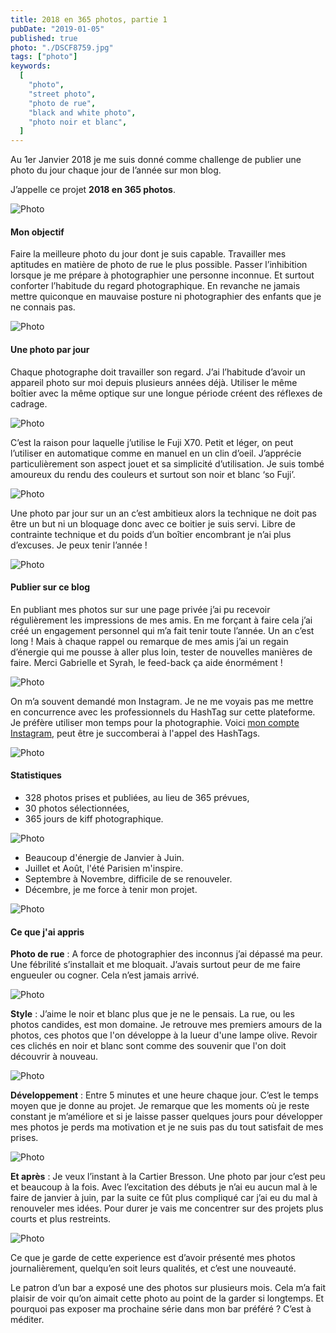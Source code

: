 ```yaml
---
title: 2018 en 365 photos, partie 1
pubDate: "2019-01-05"
published: true
photo: "./DSCF8759.jpg"
tags: ["photo"]
keywords:
  [
    "photo",
    "street photo",
    "photo de rue",
    "black and white photo",
    "photo noir et blanc",
  ]
---
```


Au 1er Janvier 2018 je me suis donné comme challenge de publier une photo du jour chaque jour de l’année sur mon blog.

J’appelle ce projet **2018 en 365 photos**.

![Photo](./DSCF1538.jpg)

#### Mon objectif

Faire la meilleure photo du jour dont je suis capable. Travailler mes aptitudes en matière de photo de rue le plus possible. Passer l’inhibition lorsque je me prépare à photographier une personne inconnue. Et surtout conforter l’habitude du regard photographique. En revanche ne jamais mettre quiconque en mauvaise posture ni photographier des enfants que je ne connais pas.

![Photo](./DSCF0910.jpg)

#### Une photo par jour

Chaque photographe doit travailler son regard. J’ai l’habitude d’avoir un appareil photo sur moi depuis plusieurs années déjà. Utiliser le même boîtier avec la même optique sur une longue période créent des réflexes de cadrage.

![Photo](./DSCF9136.jpg)

C’est la raison pour laquelle j’utilise le Fuji X70. Petit et léger, on peut l’utiliser en automatique comme en manuel en un clin d’oeil. J’apprécie particulièrement son aspect jouet et sa simplicité d’utilisation. Je suis tombé amoureux du rendu des couleurs et surtout son noir et blanc ‘so Fuji’.

![Photo](./DSCF8759.jpg)

Une photo par jour sur un an c’est ambitieux alors la technique ne doit pas être un but ni un bloquage donc avec ce boitier je suis servi.
Libre de contrainte technique et du poids d’un boîtier encombrant je n’ai plus d’excuses. Je peux tenir l’année !

![Photo](./DSCF9077.jpg)

#### Publier sur ce blog

En publiant mes photos sur sur une page privée j’ai pu recevoir régulièrement les impressions de mes amis. En me forçant à faire cela j’ai créé un engagement personnel qui m’a fait tenir toute l’année. Un an c’est long ! Mais à chaque rappel ou remarque de mes amis j’ai un regain d’énergie qui me pousse à aller plus loin, tester de nouvelles manières de faire. Merci Gabrielle et Syrah, le feed-back ça aide énormément !

![Photo](./DSCF0501.jpg)

On m’a souvent demandé mon Instagram. Je ne me voyais pas me mettre en concurrence avec les professionnels du HashTag sur cette plateforme. Je préfère utiliser mon temps pour la photographie. Voici [mon compte Instagram](https://www.instagram.com/rfonzarely/), peut être je succomberai à l'appel des HashTags.

![Photo](./DSCF9127.jpg)

#### Statistiques

- 328 photos prises et publiées, au lieu de 365 prévues,
- 30 photos sélectionnées,
- 365 jours de kiff photographique.

![Photo](./DSCF4491.jpg)

- Beaucoup d'énergie de Janvier à Juin.
- Juillet et Août, l'été Parisien m'inspire.
- Septembre à Novembre, difficile de se renouveler.
- Décembre, je me force à tenir mon projet.

![Photo](./DSCF7914.jpg)

#### Ce que j'ai appris

**Photo de rue** : A force de photographier des inconnus j’ai dépassé ma peur. Une fébrilité s’installait et me bloquait. J’avais surtout peur de me faire engueuler ou cogner. Cela n’est jamais arrivé.

![Photo](./DSCF0637.jpg)

**Style** : J’aime le noir et blanc plus que je ne le pensais. La rue, ou les photos candides, est mon domaine. Je retrouve mes premiers amours de la photos, ces photos que l'on développe à la lueur d'une lampe olive. Revoir ces clichés en noir et blanc sont comme des souvenir que l'on doit découvrir à nouveau.

![Photo](./DSCF9110.jpg)

**Développement** : Entre 5 minutes et une heure chaque jour. C’est le temps moyen que je donne au projet. Je remarque que les moments où je reste constant je m’améliore et si je laisse passer quelques jours pour développer mes photos je perds ma motivation et je ne suis pas du tout satisfait de mes prises.

![Photo](./DSCF6223.jpg)

**Et après** : Je veux l’instant à la Cartier Bresson. Une photo par jour c’est peu et beaucoup à la fois. Avec l’excitation des débuts je n’ai eu aucun mal à le faire de janvier à juin, par la suite ce fût plus compliqué car j’ai eu du mal à renouveler mes idées. Pour durer je vais me concentrer sur des projets plus courts et plus restreints.

![Photo](./DSCF6616.jpg)

Ce que je garde de cette experience est d’avoir présenté mes photos journalièrement, quelqu’en soit leurs qualités, et c’est une nouveauté.

Le patron d’un bar a exposé une des photos sur plusieurs mois. Cela m’a fait plaisir de voir qu’on aimait cette photo au point de la garder si longtemps. Et pourquoi pas exposer ma prochaine série dans mon bar préféré ? C’est à méditer.
